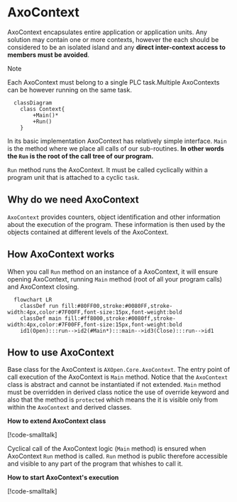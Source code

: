 # AxoContext

AxoContext encapsulates entire application or application units. Any solution may contain one or more contexts, however the each should be considered to be an isolated island and any **direct inter-context access to members must be avoided**.


>[!NOTE] 
>Each AxoContext must belong to a single PLC task.Multiple AxoContexts can be however running on the same task.


```mermaid
  classDiagram
    class Context{
        +Main()*
        +Run()        
    }     
```

In its basic implementation AxoContext has relatively simple interface. `Main` is the method where we place all calls of our sub-routines. **In other words the `Run` is the root of the call tree of our program.**

`Run` method runs the AxoContext. It must be called cyclically within a program unit that is attached to a cyclic `task`.

## Why do we need AxoContext

 `AxoContext` provides counters, object identification and other information about the execution of the program. These information is then used by the objects contained at different levels of the AxoContext.

## How AxoContext works

When you call `Run` method on an instance of a AxoContext, it will ensure opening AxoContext, running `Main` method (root of all your program calls) and AxoContext closing.


```mermaid
  flowchart LR
    classDef run fill:#80FF00,stroke:#0080FF,stroke-width:4px,color:#7F00FF,font-size:15px,font-weight:bold                                                      
    classDef main fill:#ff8000,stroke:#0080ff,stroke-width:4px,color:#7F00FF,font-size:15px,font-weight:bold                                                                                                           
    id1(Open):::run-->id2(#Main*):::main-->id3(Close):::run-->id1
```

## How to use AxoContext

Base class for the AxoContext is `AXOpen.Core.AxoContext`. The entry point of call execution of the AxoContext is `Main` method. Notice that the `AxoContext` class is abstract and cannot be instantiated if not extended. `Main` method must be overridden in derived class notice the use of override keyword and also that the method is `protected` which means the it is visible only from within the `AxoContext` and derived classes.


 **How to extend AxoContext class**

[!code-smalltalk[](../app/src/Examples/AXOpen.AxoContext/AxoContextExample.st?name=Declaration)]


Cyclical call of the AxoContext logic (`Main` method) is ensured when AxoContext `Run` method is called. `Run` method is public therefore accessible and visible to any part of the program that whishes to call it.

**How to start AxoContext's execution**

[!code-smalltalk[](../app/src/Examples/AXOpen.AxoContext/AxoContextExample.st?name=Implementation)]